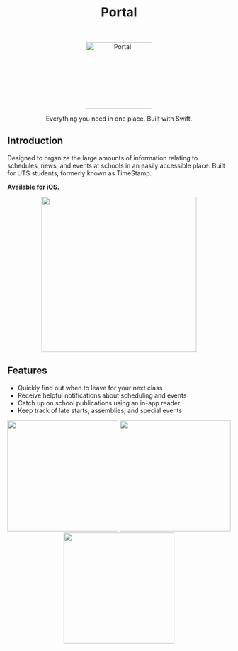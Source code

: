 <h1 align="center"> Portal </h1> <br>
<p align="center">
    <img alt="Portal" title="Portal" src="https://i.imgur.com/lVF6dK8.png" width="150">
</p>

<p align="center">
  Everything you need in one place. Built with Swift.
</p>

## Introduction

Designed to organize the large amounts of information relating to schedules, news, and events at schools in an easily accessible place. Built for UTS students, formerly known as TimeStamp.

**Available for iOS.**

<p align="center">
  <img src = "https://i.imgur.com/waePluE.png" width=350>
</p>

## Features

* Quickly find out when to leave for your next class
* Receive helpful notifications about scheduling and events
* Catch up on school publications using an in-app reader
* Keep track of late starts, assemblies, and special events

<p align="center">
  <img src="https://i.imgur.com/jiQ3VVF.png" width="250" />
  <img src="https://i.imgur.com/JMQqZUU.png" width="250" /> 
  <img src="https://i.imgur.com/LmS5Q3x.png" width="250" />
</p>


